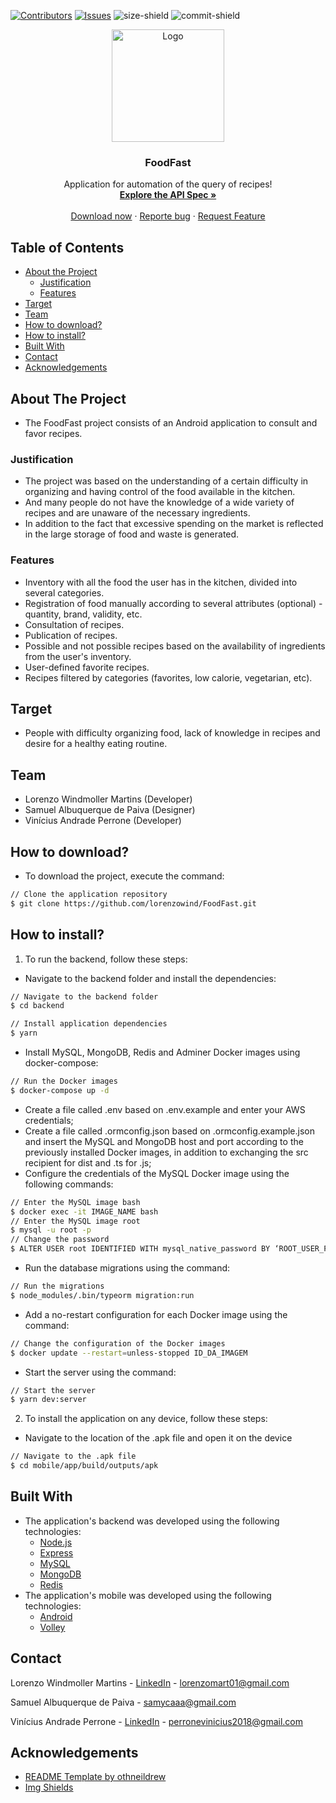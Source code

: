 [![Contributors][contributors-shield]][contributors-url]
[![Issues][issues-shield]][issues-url]
![size-shield]
![commit-shield]

<p align="center">
  <a href="https://github.com/lorenzowind/UBEMath">
    <img src="logo.png" alt="Logo" height="180">
  </a>

  <h3 align="center">FoodFast</h3>

  <p align="center">
    Application for automation of the query of recipes!
    <br />
    <a href="https://app.swaggerhub.com/apis/lorenzomart/FoodFast/1.0.0"><strong>Explore the API Spec »</strong></a>
    <br />
    <br />
    <a href="https://drive.google.com/file/d/1FJsNBRTJWbB021RdT3WTdYrKnd-IArTM/view?usp=sharing">Download now</a>
    ·
    <a href="https://github.com/lorenzowind/FoodFast/issues/new">Reporte bug</a>
    ·
    <a href="https://github.com/lorenzowind/FoodFast/issues/new">Request Feature</a>
  </p>
</p>

## Table of Contents
* [About the Project](#about-the-project)
  * [Justification](#justification)
  * [Features](#features)
* [Target](#target)
* [Team](#Team)
* [How to download?](#how-to-download)
* [How to install?](#how-to-install)
* [Built With](#built-with)
* [Contact](#contact)
* [Acknowledgements](#acknowledgements)

## About The Project
- The FoodFast project consists of an Android application to consult and favor recipes.

### Justification
- The project was based on the understanding of a certain difficulty in organizing and having control of the food available in the kitchen.
- And many people do not have the knowledge of a wide variety of recipes and are unaware of the necessary ingredients.
- In addition to the fact that excessive spending on the market is reflected in the large storage of food and waste is generated.

### Features
- Inventory with all the food the user has in the kitchen, divided into several categories.
- Registration of food manually according to several attributes (optional) - quantity, brand, validity, etc.
- Consultation of recipes.
- Publication of recipes.
- Possible and not possible recipes based on the availability of ingredients from the user's inventory.
- User-defined favorite recipes.
- Recipes filtered by categories (favorites, low calorie, vegetarian, etc).

## Target
- People with difficulty organizing food, lack of knowledge in recipes and desire for a healthy eating routine.

## Team
- Lorenzo Windmoller Martins (Developer)
- Samuel Albuquerque de Paiva (Designer)
- Vinícius Andrade Perrone (Developer)

## How to download?
- To download the project, execute the command:
```bash
// Clone the application repository
$ git clone https://github.com/lorenzowind/FoodFast.git
```

## How to install?
1. To run the backend, follow these steps:
- Navigate to the backend folder and install the dependencies:
```bash
// Navigate to the backend folder
$ cd backend

// Install application dependencies
$ yarn
```
- Install MySQL, MongoDB, Redis and Adminer Docker images using docker-compose:
```bash
// Run the Docker images
$ docker-compose up -d
```
- Create a file called .env based on .env.example and enter your AWS credentials;
- Create a file called .ormconfig.json based on .ormconfig.example.json and insert the MySQL and MongoDB host and port according to the previously installed Docker images, in addition to exchanging the src recipient for dist and .ts for .js;
- Configure the credentials of the MySQL Docker image using the following commands:
```bash
// Enter the MySQL image bash
$ docker exec -it IMAGE_NAME bash
// Enter the MySQL image root
$ mysql -u root -p
// Change the password
$ ALTER USER root IDENTIFIED WITH mysql_native_password BY ‘ROOT_USER_PASSWORD’;
```
- Run the database migrations using the command:
```bash
// Run the migrations
$ node_modules/.bin/typeorm migration:run
```
- Add a no-restart configuration for each Docker image using the command:
```bash
// Change the configuration of the Docker images
$ docker update --restart=unless-stopped ID_DA_IMAGEM
```
- Start the server using the command:
```bash
// Start the server
$ yarn dev:server
```
2. To install the application on any device, follow these steps:
- Navigate to the location of the .apk file and open it on the device
```bash
// Navigate to the .apk file
$ cd mobile/app/build/outputs/apk
```
## Built With
- The application's backend was developed using the following technologies:
  - [Node.js](https://nodejs.org/en/)
  - [Express](https://expressjs.com/pt-br/)
  - [MySQL](https://www.mysql.com/)
  - [MongoDB](https://www.mongodb.com/)
  - [Redis](https://redis.io/)
- The application's mobile was developed using the following technologies:
  - [Android](https://www.android.com/intl/pt-BR_br/)
  - [Volley](https://developer.android.com/training/volley)

## Contact
Lorenzo Windmoller Martins - [LinkedIn](https://www.linkedin.com/in/lorenzo-windmoller-martins/) - lorenzomart01@gmail.com

Samuel Albuquerque de Paiva - samycaaa@gmail.com

Vinícius Andrade Perrone - [LinkedIn](https://www.linkedin.com/in/vin%C3%ADcius-perrone-2484001b1/) - perronevinicius2018@gmail.com

## Acknowledgements
* [README Template by othneildrew](https://github.com/othneildrew/Best-README-Template)
* [Img Shields](https://shields.io)

[contributors-shield]: https://img.shields.io/github/contributors/lorenzowind/FoodFast?style=flat-square
[contributors-url]: https://github.com/lorenzowind/FoodFast/graphs/contributors

[issues-shield]: https://img.shields.io/github/issues/lorenzowind/FoodFast?style=flat-square
[issues-url]: https://github.com/lorenzowind/FoodFast/issues

[size-shield]: https://img.shields.io/github/repo-size/lorenzowind/FoodFast?style=flat-square

[commit-shield]: https://img.shields.io/github/last-commit/lorenzowind/FoodFast?style=flat-square
